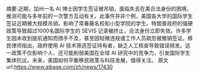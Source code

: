 摘要:近期，加州一名 AI 博士因学生签证被吊销，面临失去在美合法身份的困境，推测可能与多年前的一次警方互动有关。此事件并非个例，美国各大学的国际学生签证近期被大规模吊销，影响了常春藤名校和小型学院的学生。特朗普政府的强硬政策导致超过1000名国际学生的 SEVIS 记录被终止，合法身份立即失效。许多学生因未收到提前通知而措手不及，甚至因轻微违规或工作人员疏忽被撤销签证。移民律师指出，政府使用 AI 技术筛选签证持有者，缺乏人工核查导致错误频发。这一政策不仅影响个人，还可能削弱美国在全球 AI 研究中的竞争力，引发国际学生集体抗议。未来，美国如何平衡移民政策与科技发展，值得关注。
原文url:https://www.aibase.com/zh/news/17430